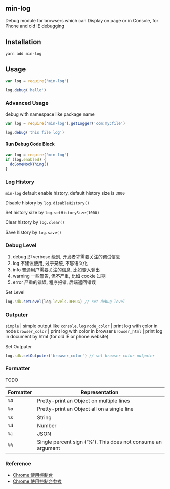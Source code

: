 min-log
---

Debug module for browsers which can Display on page or in Console, for Phone and old IE debugging

## Installation

```sh
yarn add min-log
```


## Usage

```js
var log = require('min-log')

log.debug('hello')
```

### Advanced Usage

debug with namespace like package name

```js
var log = require('min-log').getLogger('com:my:file')

log.debug('this file log')
```


#### Run Debug Code Block

```js
var log = require('min-log')
if (log.enabled) {
  doSomeMockThing()
}
```

### Log History

`min-log` default enable history, default history size is `3000`

Disable history by `log.disableHistory()`

Set history size by `log.setHistorySize(1000)`

Clear history by  `log.clear()`

Save history by `log.save()`


### Debug Level

1. debug 即 verbose 级别, 开发者才需要关注的调试信息
1. log 不建议使用, 过于笼统, 不够语义化
1. info 普通用户需要关注的信息, 比如登入登出
1. warning 一些警告, 但不严重, 比如 cookie 过期
1. error 严重的错误, 程序报错, 后端返回错误

Set Level

```js
log.sdk.setLevel(log.levels.DEBUG) // set debug level
```

### Outputer

`simple` | simple output like `console.log`
`node_color` | print log with color in node
`browser_color` | print log with color in browser
`browser_html` | print log in document by html (for old IE or phone website)

Set Outputer

```js
log.sdk.setOutputer('browser_color') // set browser color outputer
```

### Formatter

TODO

Formatter | Representation
--- | ---
`%O` | Pretty-print an Object on multiple lines
`%o` | Pretty-print an Object all on a single line
`%s` | String
`%d` | Number
`%j` | JSON
`%%` | Single percent sign ('%'). This does not consume an argument


### Reference

- [Chrome 使用控制台](https://developers.google.com/web/tools/chrome-devtools/console/)
- [Chrome 使用控制台参考](https://developers.google.com/web/tools/chrome-devtools/console/console-reference)
